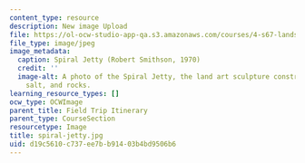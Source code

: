 ```yaml
---
content_type: resource
description: New image Upload
file: https://ol-ocw-studio-app-qa.s3.amazonaws.com/courses/4-s67-landscape-experience-seminar-in-land-art-fall-2016/d19c5610c737ee7bb91403b4bd9506b6_spiral-jetty.jpg
file_type: image/jpeg
image_metadata:
  caption: Spiral Jetty (Robert Smithson, 1970)
  credit: ''
  image-alt: A photo of the Spiral Jetty, the land art sculpture constructed of mud,
    salt, and rocks.
learning_resource_types: []
ocw_type: OCWImage
parent_title: Field Trip Itinerary
parent_type: CourseSection
resourcetype: Image
title: spiral-jetty.jpg
uid: d19c5610-c737-ee7b-b914-03b4bd9506b6
---
```

